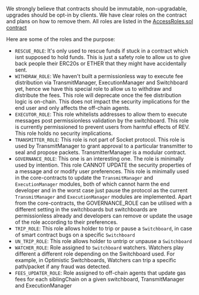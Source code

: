 We strongly believe that contracts should be immutable, non-upgradable, upgrades should be opt-in by clients. We have clear roles on the contract and plans on how to remove them. All roles are listed in the [AccessRoles.sol contract](https://github.com/SocketDotTech/socket-DL/blob/master/contracts/utils/AccessRoles.sol)

Here are some of the roles and the purpose:
- `RESCUE_ROLE`: It's only used to rescue funds if stuck in a contract which isnt supposed to hold funds. This is just a safety role to allow us to give back people their ERC20s or ETHER that they might have accidentally sent.
- `WITHDRAW_ROLE`: We haven't built a permissionless way to execute fee distribution via TransmitManager, ExecutionManager and Switchboard yet, hence we have this special role to allow us to withdraw and distribute the fees. This role will deprecate once the fee distribution logic is on-chain. This does not impact the security implications for the end user and only affects the off-chain agents.
- `EXECUTOR_ROLE`: This role whitelists addresses to allow them to execute messages post permissionless validation by the switchboard. This role is currently permissioned to prevent users from harmful effects of REV. This role holds no security implications.
- `TRANSMITTER_ROLE`: This role is not part of Socket protocol. This role is used by TransmitManager to grant approval to a particular transmitter to seal and propose packets. TransmitterManager is a modular contract. 
- `GOVERNANCE_ROLE`: This one is an interesting one. The role is minimally used by intention. This role CANNOT UPDATE the security properties of a message and or modify user preferences. This role is minimally used in the core-contracts to update the `TransmitManager` and `ExecutionManager` modules, both of which cannot harm the end developer and in the worst case just pause the protocol as the current `TransmitManager` and `ExecutionManager` modules are implemented. Apart from the core-contracts, the GOVERNANCE_ROLE can be utilised with a different setting in the switchboards but switchboards are permissionless already and developers can remove or update the usage of the role according to their preferences.
- `TRIP_ROLE`: This role allows holder to trip or pause a `Switchboard`, in case of smart contract bugs on a specific `Switchboard`
- `UN_TRIP_ROLE`: This role allows holder to untrip or unpause a `Switchboard`
- `WATCHER_ROLE`: Role assigned to `Switchboard` watchers. Watchers play different a different role depending on the Switchboard used. For example, in Optimistic Switchboards, Watchers can trip a specific path/packet if any fraud was detected.
- `FEES_UPDATER_ROLE`: Role assigned to off-chain agents that update gas fees for each siblingChain on a given switchboard, TransmitManager and ExecutionManager
